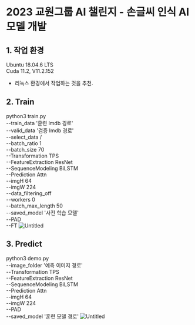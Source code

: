 # 2023 교원그룹 AI 챌린지 - 손글씨 인식 AI 모델 개발

## 1. 작업 환경  
Ubuntu 18.04.6 LTS  
Cuda 11.2, V11.2.152
- 리눅스 환경에서 작업하는 것을 추천.  

## 2. Train
python3 train.py \
	--train_data '훈련 lmdb 경로' \
	--valid_data '검증 lmdb 경로' \
	--select_data / \
	--batch_ratio 1 \
	--batch_size 70 \
	--Transformation TPS \
	--FeatureExtraction ResNet \
	--SequenceModeling BiLSTM \
	--Prediction Attn \
	--imgH 64 \
	--imgW 224 \
	--data_filtering_off \
	--workers 0 \
	--batch_max_length 50 \
	--saved_model '사전 학습 모델' \
	--PAD \
	--FT
  ![Untitled](https://s3-us-west-2.amazonaws.com/secure.notion-static.com/d6ccef1b-c16c-4308-8543-b1109a68cfe4/Untitled.png)
  
  
  
## 3. Predict
python3 demo.py \
	--image_folder '예측 이미지 경로'  \
	--Transformation TPS \
	--FeatureExtraction ResNet \
	--SequenceModeling BiLSTM \
	--Prediction Attn \
	--imgH 64 \
	--imgW 224 \
	--PAD \
	--saved_model '훈련 모델 경로'
  ![Untitled](https://s3-us-west-2.amazonaws.com/secure.notion-static.com/cb529402-5981-4e43-9369-cbb645ad7cb2/Untitled.png)
